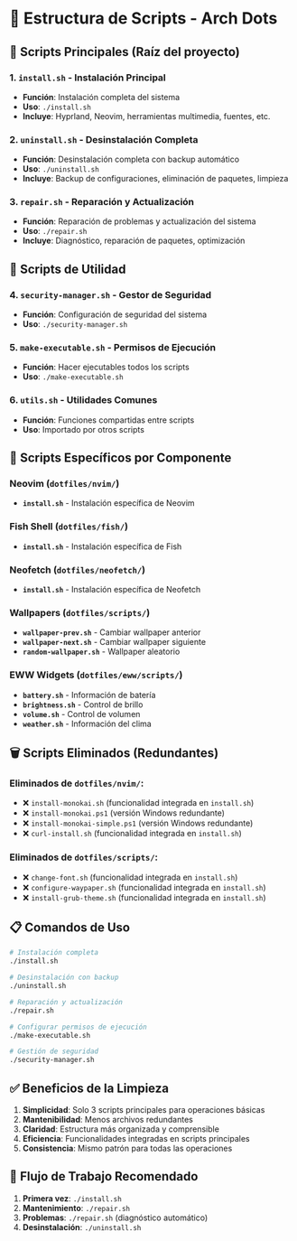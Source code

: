 # 📁 Estructura de Scripts - Arch Dots

## 🎯 Scripts Principales (Raíz del proyecto)

### 1. **`install.sh`** - Instalación Principal
- **Función**: Instalación completa del sistema
- **Uso**: `./install.sh`
- **Incluye**: Hyprland, Neovim, herramientas multimedia, fuentes, etc.

### 2. **`uninstall.sh`** - Desinstalación Completa
- **Función**: Desinstalación completa con backup automático
- **Uso**: `./uninstall.sh`
- **Incluye**: Backup de configuraciones, eliminación de paquetes, limpieza

### 3. **`repair.sh`** - Reparación y Actualización
- **Función**: Reparación de problemas y actualización del sistema
- **Uso**: `./repair.sh`
- **Incluye**: Diagnóstico, reparación de paquetes, optimización

## 🔧 Scripts de Utilidad

### 4. **`security-manager.sh`** - Gestor de Seguridad
- **Función**: Configuración de seguridad del sistema
- **Uso**: `./security-manager.sh`

### 5. **`make-executable.sh`** - Permisos de Ejecución
- **Función**: Hacer ejecutables todos los scripts
- **Uso**: `./make-executable.sh`

### 6. **`utils.sh`** - Utilidades Comunes
- **Función**: Funciones compartidas entre scripts
- **Uso**: Importado por otros scripts

## 📂 Scripts Específicos por Componente

### Neovim (`dotfiles/nvim/`)
- **`install.sh`** - Instalación específica de Neovim

### Fish Shell (`dotfiles/fish/`)
- **`install.sh`** - Instalación específica de Fish

### Neofetch (`dotfiles/neofetch/`)
- **`install.sh`** - Instalación específica de Neofetch

### Wallpapers (`dotfiles/scripts/`)
- **`wallpaper-prev.sh`** - Cambiar wallpaper anterior
- **`wallpaper-next.sh`** - Cambiar wallpaper siguiente
- **`random-wallpaper.sh`** - Wallpaper aleatorio

### EWW Widgets (`dotfiles/eww/scripts/`)
- **`battery.sh`** - Información de batería
- **`brightness.sh`** - Control de brillo
- **`volume.sh`** - Control de volumen
- **`weather.sh`** - Información del clima

## 🗑️ Scripts Eliminados (Redundantes)

### Eliminados de `dotfiles/nvim/`:
- ❌ `install-monokai.sh` (funcionalidad integrada en `install.sh`)
- ❌ `install-monokai.ps1` (versión Windows redundante)
- ❌ `install-monokai-simple.ps1` (versión Windows redundante)
- ❌ `curl-install.sh` (funcionalidad integrada en `install.sh`)

### Eliminados de `dotfiles/scripts/`:
- ❌ `change-font.sh` (funcionalidad integrada en `install.sh`)
- ❌ `configure-waypaper.sh` (funcionalidad integrada en `install.sh`)
- ❌ `install-grub-theme.sh` (funcionalidad integrada en `install.sh`)

## 📋 Comandos de Uso

```bash
# Instalación completa
./install.sh

# Desinstalación con backup
./uninstall.sh

# Reparación y actualización
./repair.sh

# Configurar permisos de ejecución
./make-executable.sh

# Gestión de seguridad
./security-manager.sh
```

## ✅ Beneficios de la Limpieza

1. **Simplicidad**: Solo 3 scripts principales para operaciones básicas
2. **Mantenibilidad**: Menos archivos redundantes
3. **Claridad**: Estructura más organizada y comprensible
4. **Eficiencia**: Funcionalidades integradas en scripts principales
5. **Consistencia**: Mismo patrón para todas las operaciones

## 🔄 Flujo de Trabajo Recomendado

1. **Primera vez**: `./install.sh`
2. **Mantenimiento**: `./repair.sh`
3. **Problemas**: `./repair.sh` (diagnóstico automático)
4. **Desinstalación**: `./uninstall.sh` 